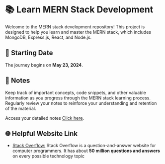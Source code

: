<h1>📚 Learn MERN Stack Development</h1>
<p>Welcome to the MERN stack development repository! This project is designed to help you learn and master the MERN stack, which includes MongoDB, Express.js, React, and Node.js.</p>

<h2>📅 Starting Date</h2>
<p>The journey begins on <strong>May 23, 2024</strong>.</p>

<h2>📝 Notes</h2>
<p>Keep track of important concepts, code snippets, and other valuable information as you progress through the MERN stack learning process. Regularly review your notes to reinforce your understanding and retention of the material.</p>
<p>Access your detailed notes <a href="https://docs.google.com/document/d/1ok5rmYT-EVBuvNowpsIJbPLUIZb2-Cs3GIeV8PdnEDM/edit?usp=sharing" target="_blank">Click here</a>.</p>

<h2>🌐 Helpful Website Link</h2>
<ul>
  <li><a href="https://stackoverflow.com/" target="_blank">Stack Overflow:</a> Stack Overflow is a question-and-answer website for computer programmers. It has about <strong>50 million questions and answers</strong> on every possible technology topic</li>
</ul>
